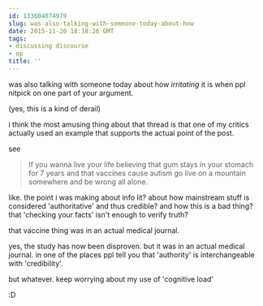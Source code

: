 ```yaml
---
id: 133604074979
slug: was-also-talking-with-someone-today-about-how
date: 2015-11-20 18:18:26 GMT
tags:
- discussing discourse
- op
title: ''
---
```

was also talking with someone today about how *irritating* it is when ppl nitpick on one part of your argument.

(yes, this is a kind of derail)

i think the most amusing thing about that thread is that one of my critics actually used an example that supports the actual point of the post. 

see

> If you wanna live your life believing that gum stays in your stomach for 7 years and that vaccines cause autism go live on a mountain somewhere and be wrong all alone.

like. the point i was making about info lit? about how mainstream stuff is considered 'authoritative' and thus credible? and how this is a bad thing? that 'checking your facts' isn't enough to verify truth?

that vaccine thing was in an actual medical journal.

yes, the study has now been disproven. but it was in an actual medical journal. in one of the places ppl tell you that 'authority' is interchangeable with 'credibility'.

but whatever. keep worrying about my use of 'cognitive load'

:D